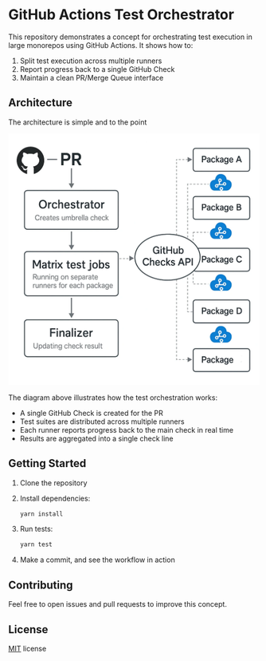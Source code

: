 # GitHub Actions Test Orchestrator

This repository demonstrates a concept for orchestrating test execution in large monorepos using GitHub Actions. It shows how to:

1. Split test execution across multiple runners
2. Report progress back to a single GitHub Check
3. Maintain a clean PR/Merge Queue interface

## Architecture

The architecture is simple and to the point

![Architecture Diagram](./assets/basic-architecture.webp)

The diagram above illustrates how the test orchestration works:

- A single GitHub Check is created for the PR
- Test suites are distributed across multiple runners
- Each runner reports progress back to the main check in real time
- Results are aggregated into a single check line

## Getting Started

1. Clone the repository
2. Install dependencies:

   ```bash
   yarn install
   ```

3. Run tests:

   ```bash
   yarn test
   ```

4. Make a commit, and see the workflow in action

## Contributing

Feel free to open issues and pull requests to improve this concept.

## License

[MIT](./LICENSE) license

